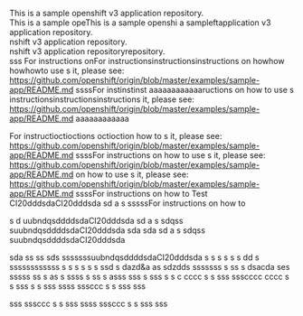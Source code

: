 This is a sample openshift v3 application repository.  
This is a sample opeThis is a sample openshi a sampleftapplication v3 application repository.  
nshift v3 application repository.  
nshift v3 application repositoryrepository.  
sss
For instructions onFor instructionsinstructionsinstructions on howhow howhowto use s  it, please see: https://github.com/openshift/origin/blob/master/examples/sample-app/README.md
ssssFor instinstinst
aaaaaaaaaaaaructions on how to use s instructionsinstructionsinstructions it, please see: https://github.com/openshift/origin/blob/master/examples/sample-app/README.md
aaaaaaaaaaaa

For instructioctioctions octioction how to s  it, please see: https://github.com/openshift/origin/blob/master/examples/sample-app/README.md
ssssFor instructions on how to use s  it, please see: https://github.com/openshift/origin/blob/master/examples/sample-app/README.md
on how to use s  it, please see: https://github.com/openshift/origin/blob/master/examples/sample-app/README.md
ssssFor instructions on how to
Test CI20dddsdaCI20dddsda
sd a s sssssFor instructions on how to

s d uubndqsddddsdaCI20dddsda
sd a s sdqss suubndqsddddsdaCI20dddsda
sda 
sda sd a s sdqss suubndqsddddsdaCI20dddsda

sda 
ss ss sds sssssssuubndqsddddsdaCI20dddsda
 s s s
 s s s
dd s ssssssssssss
s s  s s  s s ssd s dazd&a as sdzdds sssssss
 s ss s  dsacda ses sssss
ss s  as
 s ssss 
 s ss s  asss
sss  s
sss
 s s
c
cccc
 s s
sss
ssscccc
cccc
 s s
sss
 s s
sss
ssss
sssccc
 s s
sss
sss

sss
sssccc
 s s
sss
ssss
sssccc
 s s
sss
sss

